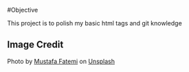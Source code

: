 #Objective

This project is to polish my basic html tags and git knowledge

## Image Credit

Photo by [Mustafa Fatemi](https://unsplash.com/@solaticace?utm_content=creditCopyText&utm_medium=referral&utm_source=unsplash) on [Unsplash](https://unsplash.com/photos/a-bowl-of-food-sitting-on-top-of-a-table-3WP-_6i7c80?utm_content=creditCopyText&utm_medium=referral&utm_source=unsplash)
